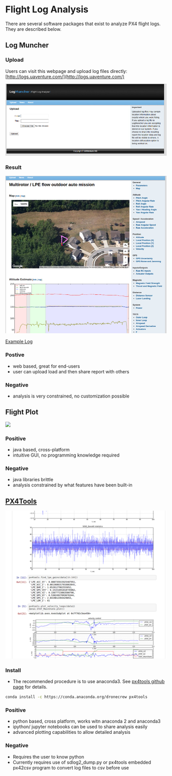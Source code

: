 # Flight Log Analysis

There are several software packages that exist to analyze PX4 flight logs. They are described below.

## Log Muncher

### Upload

Users can visit this webpage and upload log files directly: [http://logs.uaventure.com/](http://logs.uaventure.com/)

![](images/flight_log_analysis/logmuncher.png)

### Result

![](images/flight_log_analysis/log-muncher-result.png)

[Example Log](http://logs.uaventure.com/view/KwTFDaheRueMNmFRJQ3huH)

### Postive
*  web based, great for end-users
*  user can upload load and then share report with others

### Negative
* analysis is very constrained, no customization possible

## Flight Plot

![](https://pixhawk.org/_media/dev/flightplot-0.2.16-screenshot.png)

### Positive
* java based, cross-platform
* intuitive GUI, no programming knowledge required

### Negative
* java libraries brittle
* analysis constrained by what features have been built-in

## [PX4Tools](https://github.com/dronecrew/px4tools)

![](images/flight_log_analysis/px4tools.png)

### Install

* The recommended procedure is to use anaconda3. See [px4tools github page](https://github.com/dronecrew/px4tools) for details.

```bash
conda install -c https://conda.anaconda.org/dronecrew px4tools
```

### Positive
* python based, cross platform, works witn anaconda 2 and anaconda3
* ipython/ jupyter notebooks can be used to share analysis easily
* advanced plotting capabilities to allow detailed analysis

### Negative
* Requires the user to know python
* Currently requires use of sdlog2_dump.py or px4tools embedded px42csv program to convert log files to csv before use